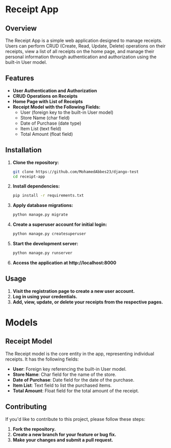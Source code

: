 # Receipt App

## Overview

The Receipt App is a simple web application designed to manage receipts. Users can perform CRUD (Create, Read, Update, Delete) operations on their receipts, view a list of all receipts on the home page, and manage their personal information through authentication and authorization using the built-in User model.

## Features

- **User Authentication and Authorization**
- **CRUD Operations on Receipts**
- **Home Page with List of Receipts**
- **Receipt Model with the Following Fields:**
  - User (foreign key to the built-in User model)
  - Store Name (char field)
  - Date of Purchase (date type)
  - Item List (text field)
  - Total Amount (float field)

## Installation

1. **Clone the repository:**

   ```bash
   git clone https://github.com/MohamedAbbes23/django-test
   cd receipt-app

2. **Install dependencies:**

   ```bash
   pip install -r requirements.txt
   
3. **Apply database migrations:**

   ```bash
   python manage.py migrate

4. **Create a superuser account for initial login:**

   ```bash
   python manage.py createsuperuser

5. **Start the development server:**

   ```bash
   python manage.py runserver

5. **Access the application at http://localhost:8000**


## Usage
1. **Visit the registration page to create a new user account.**
2. **Log in using your credentials.**
3. **Add, view, update, or delete your receipts from the respective pages.**

# Models 

## Receipt Model 
The Receipt model is the core entity in the app, representing individual receipts. It has the following fields: 
- **User**: Foreign key referencing the built-in User model. 
- **Store Name**: Char field for the name of the store. 
- **Date of Purchase**: Date field for the date of the purchase. 
- **Item List**: Text field to list the purchased items. 
- **Total Amount**: Float field for the total amount of the receipt.


## Contributing

If you'd like to contribute to this project, please follow these steps:

1. **Fork the repository.**
2. **Create a new branch for your feature or bug fix.**
3. **Make your changes and submit a pull request.**


